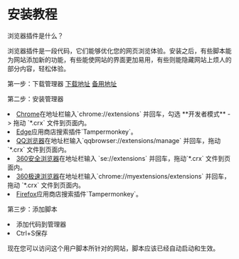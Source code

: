 # 安装教程
浏览器插件是什么？

浏览器插件是一段代码，它们能够优化您的网页浏览体验。安装之后，有些脚本能为网站添加新的功能，有些能使网站的界面更加易用，有些则能隐藏网站上烦人的部分内容，轻松体验。

第一步：下载管理器
<a href="https://ichen.ink/-/js/youhou.crx">下载地址</a> <a href="https://ichenczh.lanzoux.com/iO8BT09x73mf">备用地址</a>

第二步：安装管理器
<li><a href="https://www.google.cn/chrome/next-steps.html?installdataindex=empty&statcb=1&defaultbrowser=0#">Chrome</a>在地址栏输入`chrome://extensions` 并回车，勾选 **开发者模式** -> 拖动 `*.crx` 文件到页面内。</li>
<li><a href="https://www.microsoft.com/zh-cn/edge/download?form=MA13FJ">Edge</a>应用商店搜索插件`Tampermonkey`。</li>
<li><a href="https://dldir1.qq.com/invc/tt/QQBrowser_Setup_QB10_10026011.exe">QQ浏览器</a>在地址栏输入`qqbrowser://extensions/manage` 并回车，拖动 `*.crx` 文件到页面内。</li>
<li><a href="http://down.360safe.com/se/360se9.1.0.410.exe">360安全浏览器</a>在地址栏输入 `se://extensions` 并回车，拖动`*.crx` 文件到页面内。</li>
<li><a href="http://down.360safe.com/cse/360cse_7.5.3.308.exe">360极速浏览器</a>在地址栏输入`chrome://myextensions/extensions` 并回车，拖动 `*.crx` 文件到页面内。</li>
<li><a href="http://www.firefox.com.cn/download/thanks/">Firefox</a>应用商店搜索插件`Tampermonkey`。</li>

第三步：添加脚本

<li>添加代码到管理器</li>
<li>Ctrl+S保存</li>


现在您可以访问这个用户脚本所针对的网站，脚本应该已经自动启动和生效。
